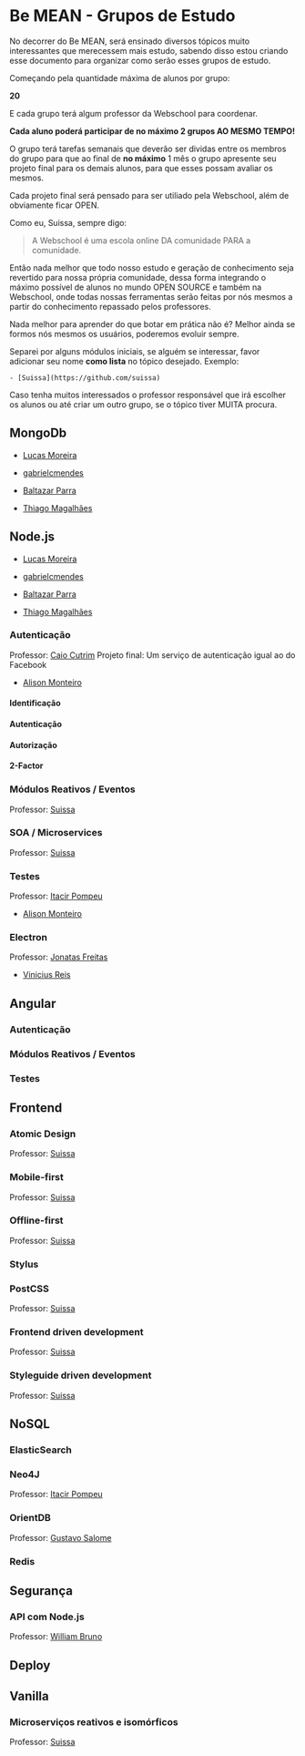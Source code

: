 # Be MEAN - Grupos de Estudo

No decorrer do Be MEAN, será ensinado diversos tópicos muito interessantes que merecessem mais estudo, sabendo disso estou criando esse documento para organizar como serão esses grupos de estudo.

Começando pela quantidade máxima de alunos por grupo:

**20**

E cada grupo terá algum professor da Webschool para coordenar.

**Cada aluno poderá participar de no máximo 2 grupos AO MESMO TEMPO!**

O grupo terá tarefas semanais que deverão ser dividas entre os membros do grupo para que ao final de **no máximo** 1 mês o grupo apresente seu projeto final para os demais alunos, para que esses possam avaliar os mesmos.

Cada projeto final será pensado para ser utiliado pela Webschool, além de obviamente ficar OPEN.

Como eu, Suissa, sempre digo:

> A Webschool é uma escola online DA comunidade PARA a comunidade.

Então nada melhor que todo nosso estudo e geração de conhecimento seja revertido para nossa própria comunidade, dessa forma integrando o máximo possível de alunos no mundo OPEN SOURCE e também na Webschool, onde todas nossas ferramentas serão feitas por nós mesmos a partir do conhecimento repassado pelos professores.

Nada melhor para aprender do que botar em prática não é? Melhor ainda se formos nós mesmos os usuários, poderemos evoluir sempre.

Separei por alguns módulos iniciais, se alguém se interessar, favor adicionar seu nome **como lista** no tópico desejado. Exemplo:

```
- [Suissa](https://github.com/suissa)
```

Caso tenha muitos interessados o professor responsável que irá escolher os alunos ou até criar um outro grupo, se o tópico tiver MUITA procura.

## MongoDb
- [Lucas Moreira](https://github.com/fauker)

- [gabrielcmendes](https://github.com/gabrielcmendes)

- [Baltazar Parra](https://github.com/ravenNNN)
 
- [Thiago Magalhães](https://github.com/Thiago-MagalhaesN)

## Node.js
- [Lucas Moreira](https://github.com/fauker)

- [gabrielcmendes](https://github.com/gabrielcmendes)

- [Baltazar Parra](https://github.com/ravenNNN)

- [Thiago Magalhães](https://github.com/Thiago-Magalhaes)

### Autenticação
Professor: [Caio Cutrim]()
Projeto final: Um serviço de autenticação igual ao do Facebook

- [Alison Monteiro](https://github.com/alisonmonteiro)

#### Identificação
#### Autenticação
#### Autorização
#### 2-Factor

### Módulos Reativos / Eventos
Professor: [Suissa](https://github.com/suissa)

### SOA / Microservices
Professor: [Suissa](https://github.com/suissa)

### Testes
Professor: [Itacir Pompeu]()

- [Alison Monteiro](https://github.com/alisonmonteiro)

### Electron
Professor: [Jonatas Freitas](https://github.com/jonatasfreitasv)

- [Vinicius Reis](https://github.com/vinicius73)

## Angular

### Autenticação

### Módulos Reativos / Eventos

### Testes

## Frontend

### Atomic Design
Professor: [Suissa](https://github.com/suissa)

### Mobile-first
Professor: [Suissa](https://github.com/suissa)

### Offline-first
Professor: [Suissa](https://github.com/suissa)

### Stylus

### PostCSS
Professor: [Suissa](https://github.com/suissa)

### Frontend driven development
Professor: [Suissa](https://github.com/suissa)

### Styleguide driven development
Professor: [Suissa](https://github.com/suissa)

## NoSQL

### ElasticSearch
### Neo4J
Professor: [Itacir Pompeu]()

### OrientDB
Professor: [Gustavo Salome]()

### Redis

## Segurança

### API com Node.js
Professor: [William Bruno](https://github.com/wbruno)

## Deploy

## Vanilla

### Microserviços reativos e isomórficos
Professor: [Suissa](https://github.com/suissa)
